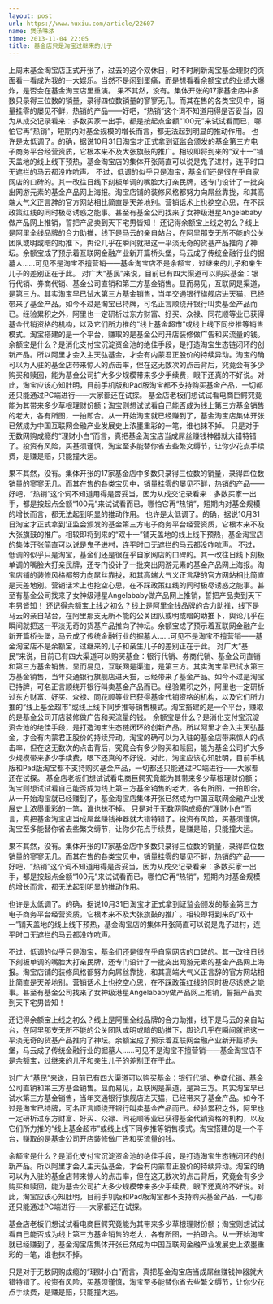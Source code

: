 ```yaml
---
layout: post
url: https://www.huxiu.com/article/22607
name: 煲汤味浓
time: 2013-11-04 22:05
title: 基金店只是淘宝过继来的儿子
---
```

上周末基金淘宝店正式开张了，过去的这个双休日，时不时刷新淘宝基金理财的页面看一看成为我的一大娱乐。当然不是闲到蛋痛，而是想看看余额宝式的业绩大爆炸，是否会在基金淘宝店里重演。 果不其然，没有。集体开张的17家基金店中多数只录得三位数的销量，录得四位数销量的寥寥无几。而其在售的各类宝贝中，销量挂零的屡见不鲜，热销的产品——好吧，“热销”这个词不知道用得是否妥当，因为从成交记录看来：多数买家一出手，都是按起点金额“100元”来试试看而已，哪怕它再“热销”，短期内对基金规模的增长而言，都无法起到明显的推动作用。 也许是太低调了。的确，据说10月31日淘宝才正式拿到证监会颁发的基金第三方电子商务平台经营资质，它根本来不及大张旗鼓的推广。相较即将到来的“双十一”铺天盖地的线上线下预热，基金淘宝店的集体开张简直可以说是鬼子进村，连平时口无遮拦的马云都没咋吭声。 不过，低调的似乎只是淘宝，基金们还是很在乎自家网店的口碑的。其一改往日线下刻板单调的嘴脸大打亲民牌，还专门设计了一批突出网游元素的基金产品网上海报。淘宝店铺的装修风格都努力向屌丝靠拢，和其高端大气义正言辞的官方网站相比简直是天差地别。营销话术上也挖空心思，在不踩政策红线的同时极尽诱惑之能事。甚至有基金公司找来了女神级港星Angelababy做产品网上推销，誓把产品卖到天下宅男皆知！ 还记得余额宝上线之初么？线上是阿里全线品牌的合力助推，线下是马云的亲自站台，在阿里那支无所不能的公关团队或明或暗的助推下，舆论几乎在瞬间就把这一平淡无奇的货基产品推向了神坛。余额宝成了预示着互联网金融产业新开篇桥头堡，马云成了传统金融行业的掘墓人……可见不是淘宝不擅营销——基金淘宝店不是余额宝，过继来的儿子和亲生儿子的差别正在于此。 对广大“基民”来说，目前已有四大渠道可以购买基金：银行代销、券商代销、基金公司直销和第三方基金销售。显而易见，互联网是渠道，是第三方。其实淘宝早已试水第三方基金销售，当年交通银行旗舰店进天猫，已经带来了基金产品。如今不过是淘宝已持牌，可名正言顺绕开银行叫卖基金产品而已。经验累积之外，阿里也一定研析过东方财富、好买、众禄、同花顺等业已获得基金代销资格的机构，以及它们所力推的“线上基金超市”或线上线下同步推等销售模式。淘宝搭建的是一个平台，赚取的是基金公司开店装修做广告和买流量的钱。 余额宝是什么？是消化支付宝沉淀资金池的绝佳手段，是打造淘宝生态链闭环的创新产品。所以阿里才会入主天弘基金，才会有内蒙君正股价的持续异动。淘宝的确可以为入驻的基金店带来惊人的点击率，但在这无数次的点击背后，究竟会有多少购买和赎回，能为基金公司扩大多少规模带来多少手续费，眼下还真的不好说。对此，淘宝应该心知肚明，目前手机版和Pad版淘宝都不支持购买基金产品，一切都还只能通过PC端进行——大家都还在试探。 基金店老板们想试试看电商巨鳄究竟能为其带来多少草根理财份额；淘宝则想试试看自己能否成为线上第三方基金销售的老大，各有所图，一拍即合。从一开始淘宝就已经赚到了，基金淘宝店集体开张已然成为中国互联网金融产业发展史上浓墨重彩的一笔，谁也抹不掉。 只是对于无数网购成瘾的“理财小白”而言，真把基金淘宝店当成屌丝赚钱神器就大错特错了。投资有风险，买基须谨慎，淘宝至多能替你省去些繁文缛节，让你少花点手续费，是赚是赔，只能撞大运。

果不其然，没有。集体开张的17家基金店中多数只录得三位数的销量，录得四位数销量的寥寥无几。而其在售的各类宝贝中，销量挂零的屡见不鲜，热销的产品——好吧，“热销”这个词不知道用得是否妥当，因为从成交记录看来：多数买家一出手，都是按起点金额“100元”来试试看而已，哪怕它再“热销”，短期内对基金规模的增长而言，都无法起到明显的推动作用。 也许是太低调了。的确，据说10月31日淘宝才正式拿到证监会颁发的基金第三方电子商务平台经营资质，它根本来不及大张旗鼓的推广。相较即将到来的“双十一”铺天盖地的线上线下预热，基金淘宝店的集体开张简直可以说是鬼子进村，连平时口无遮拦的马云都没咋吭声。 不过，低调的似乎只是淘宝，基金们还是很在乎自家网店的口碑的。其一改往日线下刻板单调的嘴脸大打亲民牌，还专门设计了一批突出网游元素的基金产品网上海报。淘宝店铺的装修风格都努力向屌丝靠拢，和其高端大气义正言辞的官方网站相比简直是天差地别。营销话术上也挖空心思，在不踩政策红线的同时极尽诱惑之能事。甚至有基金公司找来了女神级港星Angelababy做产品网上推销，誓把产品卖到天下宅男皆知！ 还记得余额宝上线之初么？线上是阿里全线品牌的合力助推，线下是马云的亲自站台，在阿里那支无所不能的公关团队或明或暗的助推下，舆论几乎在瞬间就把这一平淡无奇的货基产品推向了神坛。余额宝成了预示着互联网金融产业新开篇桥头堡，马云成了传统金融行业的掘墓人……可见不是淘宝不擅营销——基金淘宝店不是余额宝，过继来的儿子和亲生儿子的差别正在于此。 对广大“基民”来说，目前已有四大渠道可以购买基金：银行代销、券商代销、基金公司直销和第三方基金销售。显而易见，互联网是渠道，是第三方。其实淘宝早已试水第三方基金销售，当年交通银行旗舰店进天猫，已经带来了基金产品。如今不过是淘宝已持牌，可名正言顺绕开银行叫卖基金产品而已。经验累积之外，阿里也一定研析过东方财富、好买、众禄、同花顺等业已获得基金代销资格的机构，以及它们所力推的“线上基金超市”或线上线下同步推等销售模式。淘宝搭建的是一个平台，赚取的是基金公司开店装修做广告和买流量的钱。 余额宝是什么？是消化支付宝沉淀资金池的绝佳手段，是打造淘宝生态链闭环的创新产品。所以阿里才会入主天弘基金，才会有内蒙君正股价的持续异动。淘宝的确可以为入驻的基金店带来惊人的点击率，但在这无数次的点击背后，究竟会有多少购买和赎回，能为基金公司扩大多少规模带来多少手续费，眼下还真的不好说。对此，淘宝应该心知肚明，目前手机版和Pad版淘宝都不支持购买基金产品，一切都还只能通过PC端进行——大家都还在试探。 基金店老板们想试试看电商巨鳄究竟能为其带来多少草根理财份额；淘宝则想试试看自己能否成为线上第三方基金销售的老大，各有所图，一拍即合。从一开始淘宝就已经赚到了，基金淘宝店集体开张已然成为中国互联网金融产业发展史上浓墨重彩的一笔，谁也抹不掉。 只是对于无数网购成瘾的“理财小白”而言，真把基金淘宝店当成屌丝赚钱神器就大错特错了。投资有风险，买基须谨慎，淘宝至多能替你省去些繁文缛节，让你少花点手续费，是赚是赔，只能撞大运。

果不其然，没有。集体开张的17家基金店中多数只录得三位数的销量，录得四位数销量的寥寥无几。而其在售的各类宝贝中，销量挂零的屡见不鲜，热销的产品——好吧，“热销”这个词不知道用得是否妥当，因为从成交记录看来：多数买家一出手，都是按起点金额“100元”来试试看而已，哪怕它再“热销”，短期内对基金规模的增长而言，都无法起到明显的推动作用。

也许是太低调了。的确，据说10月31日淘宝才正式拿到证监会颁发的基金第三方电子商务平台经营资质，它根本来不及大张旗鼓的推广。相较即将到来的“双十一”铺天盖地的线上线下预热，基金淘宝店的集体开张简直可以说是鬼子进村，连平时口无遮拦的马云都没咋吭声。

不过，低调的似乎只是淘宝，基金们还是很在乎自家网店的口碑的。其一改往日线下刻板单调的嘴脸大打亲民牌，还专门设计了一批突出网游元素的基金产品网上海报。淘宝店铺的装修风格都努力向屌丝靠拢，和其高端大气义正言辞的官方网站相比简直是天差地别。营销话术上也挖空心思，在不踩政策红线的同时极尽诱惑之能事。甚至有基金公司找来了女神级港星Angelababy做产品网上推销，誓把产品卖到天下宅男皆知！

还记得余额宝上线之初么？线上是阿里全线品牌的合力助推，线下是马云的亲自站台，在阿里那支无所不能的公关团队或明或暗的助推下，舆论几乎在瞬间就把这一平淡无奇的货基产品推向了神坛。余额宝成了预示着互联网金融产业新开篇桥头堡，马云成了传统金融行业的掘墓人……可见不是淘宝不擅营销——基金淘宝店不是余额宝，过继来的儿子和亲生儿子的差别正在于此。

对广大“基民”来说，目前已有四大渠道可以购买基金：银行代销、券商代销、基金公司直销和第三方基金销售。显而易见，互联网是渠道，是第三方。其实淘宝早已试水第三方基金销售，当年交通银行旗舰店进天猫，已经带来了基金产品。如今不过是淘宝已持牌，可名正言顺绕开银行叫卖基金产品而已。经验累积之外，阿里也一定研析过东方财富、好买、众禄、同花顺等业已获得基金代销资格的机构，以及它们所力推的“线上基金超市”或线上线下同步推等销售模式。淘宝搭建的是一个平台，赚取的是基金公司开店装修做广告和买流量的钱。

余额宝是什么？是消化支付宝沉淀资金池的绝佳手段，是打造淘宝生态链闭环的创新产品。所以阿里才会入主天弘基金，才会有内蒙君正股价的持续异动。淘宝的确可以为入驻的基金店带来惊人的点击率，但在这无数次的点击背后，究竟会有多少购买和赎回，能为基金公司扩大多少规模带来多少手续费，眼下还真的不好说。对此，淘宝应该心知肚明，目前手机版和Pad版淘宝都不支持购买基金产品，一切都还只能通过PC端进行——大家都还在试探。

基金店老板们想试试看电商巨鳄究竟能为其带来多少草根理财份额；淘宝则想试试看自己能否成为线上第三方基金销售的老大，各有所图，一拍即合。从一开始淘宝就已经赚到了，基金淘宝店集体开张已然成为中国互联网金融产业发展史上浓墨重彩的一笔，谁也抹不掉。

只是对于无数网购成瘾的“理财小白”而言，真把基金淘宝店当成屌丝赚钱神器就大错特错了。投资有风险，买基须谨慎，淘宝至多能替你省去些繁文缛节，让你少花点手续费，是赚是赔，只能撞大运。

